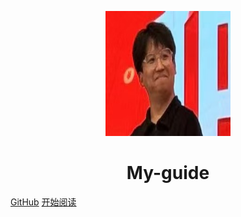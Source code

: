 <p align="center">
<img src="ccdssb.jpg" width="200" height="200"/>
</p>
<h1 align="center">My-guide</h1>

[GitHub](https://github.com/soofjan1234/MyGuide/)
[开始阅读](#My-guide)




